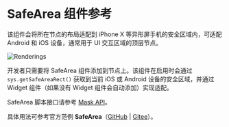 # SafeArea 组件参考

该组件会将所在节点的布局适配到 iPhone X 等异形屏手机的安全区域内，可适配 Android 和 iOS 设备，通常用于 UI 交互区域的顶层节点。

![Renderings](./safearea/renderings.png)

开发者只需要将 SafeArea 组件添加到节点上。该组件在启用时会通过 `sys.getSafeAreaRect()` 获取到当前 iOS 或 Android 设备的安全区域，并通过 Widget 组件（如果没有 Widget 组件会自动添加）实现适配。

SafeArea 脚本接口请参考 [Mask API](__APIDOC__/zh/#/docs/3.5/zh/ui/Class/SafeArea)。

具体用法可参考官方范例 **SafeArea**（[GitHub](https://github.com/cocos-creator/test-cases-3d/tree/v3.4/assets/cases/ui/23.safe-area) | [Gitee](https://gitee.com/mirrors_cocos-creator/test-cases-3d/tree/v3.4/assets/cases/ui/23.safe-area)）。
